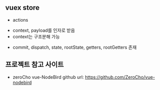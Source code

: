 ## vuex store
- actions
 * context, payload를 인자로 받음
 * context는 구조분해 가능
  - commit, dispatch, state, rootState, getters, rootGetters 존재


## 프로젝트 참고 사이트
- zeroCho vue-NodeBird github url: https://github.com/ZeroCho/vue-nodebird